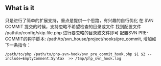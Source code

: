 ## What is it
只是进行了简单的扩展支持，重点是提供一个思路，有兴趣的自行优化
在 SVN COMMIT 提交的时候，支持忽略不希望检查的目录或文件
找到配置文件 /path/to/config/skip.file.php 进行要忽略的目录或文件即可
配置SVN PRE-COMMIT的钩子脚本: /path/to/svn_house/project/hooks/pre_commit, 增加如下一条指令：

```
/path/to/php /path/to/php-svn-hook/svn_pre_commit_hook.php $1 $2 --include=EmptyComment:Syntax  >> /tmp/php_svn_hook.log
```

